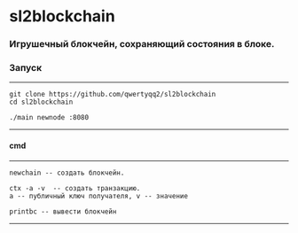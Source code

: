 
# sl2blockchain


### Игрушечный блокчейн, сохраняющий состояния в блоке.

### Запуск

---
```
git clone https://github.com/qwertyqq2/sl2blockchain
cd sl2blockchain

./main newnode :8080

```
---

#### cmd

---
```
newchain -- создать блокчейн.

ctx -a -v  -- создать транзакцию.
a -- публичный ключ получателя, v -- значение

printbc -- вывести блокчейн

```
---
